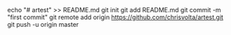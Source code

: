 echo "# artest" >> README.md
git init
git add README.md
git commit -m "first commit"
git remote add origin https://github.com/chrisvolta/artest.git
git push -u origin master
